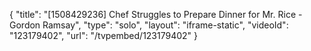 {
    "title": "[1508429236] Chef Struggles to Prepare Dinner for Mr. Rice - Gordon Ramsay",
    "type": "solo",
    "layout": "iframe-static",
    "videoId": "123179402",
    "url": "\/tvpembed\/123179402"
}